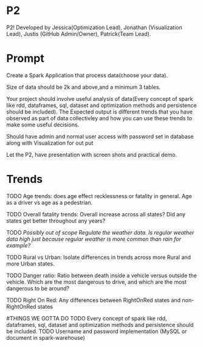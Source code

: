 # P2
P2! Developed by Jessica(Optimization Lead), Jonathan (Visualization Lead), Justis (GitHub Admin/Owner), Patrick(Team Lead).

# Prompt
Create a Spark Application that process data(choose your data).

Size of data should be 2k and above,and a minimum 3 tables.

Your project  should involve useful analysis of data(Every concept of spark like rdd, dataframes, sql, dataset and optimization methods  and  persistence should be included). The Expected output is different trends that you have observed as part of data collectivley and how you can use these trends to make some useful decisions.

Should have admin and normal user access with password set in database along with Visualization  for out put 

Let the P2, have presentation with screen shots and practical demo.

# Trends
TODO Age trends: does age effect recklessness or fatality in general. Age as a driver vs age as a pedestrian.

TODO Overall fatality trends: Overall increase across all states? Did any states get better throughout any years?

TODO *Possibly out of scope
Regulate the weather data. Is regular weather data high just because regular weather is more common than rain for example?*

TODO Rural vs Urban: Isolate differences in trends across more Rural and more Urban states.

TODO Danger ratio: Ratio between death inside a vehicle versus outside the vehicle. Which are the most dangerous to drive, and which are the most dangerous to be around?

TODO Right On Red: Any differences between RightOnRed states and non-RightOnRed states

#THINGS WE GOTTA DO
TODO Every concept of spark like rdd, dataframes, sql, dataset and optimization methods  and  persistence should be included.
TODO Username and password implementation (MySQL or document in spark-warehouse)
